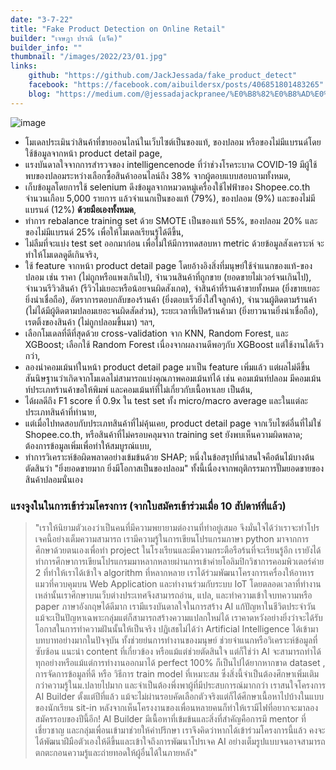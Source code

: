 ```yaml
---
date: "3-7-22"
title: "Fake Product Detection on Online Retail"
builder: "เจษฎา ปราณี (แจ็ค)"
builder_info: ""
thumbnail: "/images/2022/23/01.jpg"
links:
    github: "https://github.com/JackJessada/fake_product_detect"
    facebook: "https://facebook.com/aibuildersx/posts/406851801483265"
    blog: "https://medium.com/@jessadajackpranee/%E0%B8%82%E0%B8%AD%E0%B8%87%E0%B8%9B%E0%B8%A5%E0%B8%AD%E0%B8%A1%E0%B8%81%E0%B8%B1%E0%B8%9A-e-commerce-c2d1bb142e2e"
---
```


![image](/images/2022/23/01.jpg)

- โมเดลประเมินว่าสินค้าที่ขายออนไลน์ในเว็บไซต์เป็นของแท้, ของปลอม หรือของไม่มีแบรนด์โดยใช้ข้อมูลจากหน้า product detail page,
- แรงบันดาลใจจากการสำรวจของ intelligencenode ที่ว่าช่วงโรคระบาด COVID-19 มีผู้ใช้พบของปลอมระหว่างเลือกซื้อสินค้าออนไลน์ถึง 38% จากผู้ตอบแบบสอบถามทั้งหมด,
- เก็บข้อมูลโดยการใช้ selenium ดึงข้อมูลจากหมวดหมู่เครื่องใช้ไฟฟ้าของ Shopee.co.th จำนวนเกือบ 5,000 รายการ แล้วจำแนกเป็นของแท้ (79%), ของปลอม (9%) และของไม่มีแบรนด์ (12%) **ด้วยมือเองทั้งหมด**,
- ทำการ rebalance training set ด้วย SMOTE เป็นของแท้ 55%, ของปลอม 20% และของไม่มีแบรนด์ 25% เพื่อให้โมเดลเรียนรู้ได้ดีขึ้น,
- ไม่ลืมที่จะแบ่ง test set ออกมาก่อน เพื่อไม่ให้มีการทดสอบหา metric ด้วยข้อมูลสังเคราะห์ จะทำให้โมเดลดูดีเกินจริง,
- ใช้ feature จากหน้า product detail page โดยอ้างอิงสิ่งที่มนุษย์ใช้จำแนกของแท้-ของปลอม เช่น ราคา (ไม่ถูกหรือแพงเกินไป), จำนวนสินค้าที่ถูกขาย (ยอดขายไม่เวอร์จนเกินไป), จำนวนรีวิวสินค้า (รีวิวไม่เยอะหรือน้อยจนผิดสังเกต), จำสินค้าที่ร้านค้าขายทั้งหมด (ยิ่งขายเยอะยิ่งน่าเชื่อถือ), อัตราการตอบกลับของร้านค้า (ยิ่งตอบเร็วยิ่งใส่ใจลูกค้า), จำนวนผู้ติดตามร้านค้า (ไม่ได้มีผู้ติดตามปลอมเยอะจนผิดสัดส่วน), ระยะเวลาที่เปิดร้านค้ามา (ยิ่งยาวนานยิ่งน่าเชื่อถือ), เรตติ้งของสินค้า (ไม่ถูกปลอมขึ้นมา) ฯลฯ,
- เลือกโมเดลที่ดีที่สุดด้วย cross-validation จาก KNN, Random Forest, และ XGBoost; เลือกใช้ Random Forest เนื่องจากผลงานดีพอๆกับ XGBoost แต่ใช้งานได้เร็วกว่า,
- ลองนำคอมเม้นท์ในหน้า product detail page มาเป็น feature เพิ่มแล้ว แต่ผลไม่ดีขึ้น สันนิษฐานว่าเกิดจากโมเดลไม่สามารถแบ่งคุณภาพคอมเม้นท์ได้ เช่น คอมเม้นท์ปลอม มีคอมเม้นท์ประเภทร้านค้าขอให้พิมพ์ และคอมเม้นท์ที่ไม่เกี่ยวกับเนื้อหาเลย เป็นต้น,
- ได้ผลดีถึง F1 score ที่ 0.9x ใน test set ทั้ง micro/macro average และในแต่ละประเภทสินค้าที่ทำนาย,
- แต่เมื่อไปทดสอบกับประเภทสินค้าที่ไม่คุ้นเคย, product detail page จากเว็บไซต์อื่นที่ไม่ใช่ Shopee.co.th, หรือสินค้าที่ไม่ครอบคลุมจาก training set ยังพบเห็นความผิดพลาด; ต้องการข้อมูลเพิ่มเพื่อทำให้สมบูรณ์แบบ,
- ทำการวิเคราะห์ข้อผิดพลาดอย่างเข้มข้นด้วย SHAP; หนึ่งในข้อสรุปที่น่าสนใจคือต้นไม้บางต้นตัดสินว่า "ยิ่งยอดขายมาก ยิ่งมีโอกาสเป็นของปลอม" ทั้งนี้เนื่องจากพฤติกรรมการปั๊มยอดขายของสินค้าปลอมนั่นเอง

### แรงจูงในในการเข้าร่วมโครงการ (จากใบสมัครเข้าร่วมเมื่อ 10 สัปดาห์ที่แล้ว)

> "เราให้นิยามตัวเองว่าเป็นคนที่มีความพยายามต่องานที่ทำอยู่เสมอ จึงมั่นใจได้ว่าเราจะทำโปรเจคนี้อย่างเต็มความสามารถ เรามีความรู้ในการเขียนโปรแกรมภาษา python มาจากการศึกษาด้วยตนเองเพื่อทำ project ในโรงเรียนและมีความกระตือรือร้นที่จะเรียนรู้อีก เรายังได้ทำการศึกษาการเขียนโปรแกรมมาหลากหลายผ่านการเข้าค่ายโอลิมปิกวิชาการคอมพิวเตอร์ค่าย 2 ที่ทำให้เราได้เข้าใจ algorithm ที่หลากหลาย เราได้ร่วมพัฒนาโครงการเครื่องให้อาหารแมวที่ควบคุมบน Web Application และทำงานร่วมกับระบบ IoT โดยตลอดเวลาที่ทำงานเหล่านั้นเราศึกษาบนเว็บต่างประเทศจึงสามารถอ่าน, แปล, และทำความเข้าใจบทความหรือ paper ภาษาอังกฤษได้ดีมาก เรามีแรงบันดาลใจในการสร้าง AI แก้ปัญหาในชีวิตประจำวัน แม้จะเป็นปัญหาเฉพาะกลุ่มแต่ก็สามารถสร้างความแปลกใหม่ได้ เราคาดหวังอย่างยิ่งว่าจะได้รับโอกาสในการทำความฝันนั้นให้เป็นจริง  ปฏิเสธไม่ได้ว่า Artificial Intelligence ได้เข้ามาบทบาทอย่างมากในปัจจุบัน ทั้งช่วยย่นการทำงานของมนุษย์ ช่วยจำแนกหรือวิเคราะห์ข้อมูลที่ซับซ้อน แนะนำ content ที่เกี่ยวข้อง หรือแม้แต่ช่วยตัดสินใจ แต่ก็ใช่ว่า AI จะสามารถทำได้ทุกอย่างหรือแม้แต่การทำงานออกมาได้ perfect 100% ก็เป็นไปได้ยากหากขาด dataset , การจัดการข้อมูลที่ดี หรือ วิธีการ train model ที่เหมาะสม ซึ่งสิ่งนี้จำเป็นต้องศึกษาเพิ่มเติมกว่าความรู้ในม.ปลายไปมาก และจำเป็นต้องพึ่งพาผู้ที่มีประสบการณ์มากกว่า  เราสนใจโครงการ AI Builder ตั้งแต่ปีที่แล้ว แม้จะไม่ผ่านรอบคัดเลือกตัวจริงแต่ก็ได้ศึกษาเนื้อหาไปบ้างในแบบของนักเรียน sit-in หลังจากเห็นโครงงานของเพื่อนหลายคนก็ทำให้เรามีไฟที่อยากจะมาลองสมัครรอบของปีนี้อีก! AI Builder มีเนื้อหาที่เข้มข้นและสิ่งที่สำคัญคือการมี mentor ที่เชี่ยวชาญ และกลุ่มเพื่อนเข้ามาช่วยให้คำปรึกษา เราจึงคิดว่าหากได้เข้าร่วมโครงการนี้แล้ว คงจะได้พัฒนาฝีมือตัวเองให้ดีขึ้นและเข้าใจถึงการพัฒนาโปรเจค AI อย่างเต็มรูปแบบจนอาจสามารถตกตะกอนความรู้และถ่ายทอดให้ผู้อื่นได้ในภายหลัง"